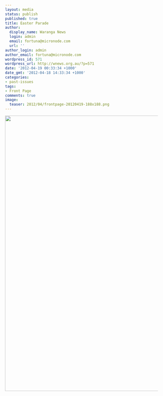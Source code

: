 ```yaml
---
layout: media
status: publish
published: true
title: Easter Parade
author:
  display_name: Waranga News
  login: admin
  email: fortuna@micronode.com
  url: ''
author_login: admin
author_email: fortuna@micronode.com
wordpress_id: 571
wordpress_url: http://wnews.org.au/?p=571
date: '2012-04-19 00:33:34 +1000'
date_gmt: '2012-04-18 14:33:34 +1000'
categories:
- past-issues
tags:
- Front Page
comments: true
image:
  teaser: 2012/04/frontpage-20120419-188x188.png
---
```


<a href="{{ site.url }}/images/2012/04/frontpage-20120419.pdf"><img class="alignnone size-full wp-image-569" title="Front Page - 19 April, 2012" src="{{ site.url }}/images/2012/04/frontpage-20120419.png" alt="" width="624" height="907" /></a>

